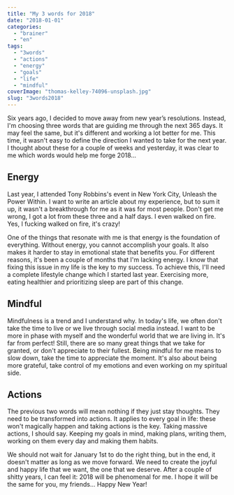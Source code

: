```yaml
---
title: "My 3 words for 2018"
date: "2018-01-01"
categories: 
  - "brainer"
  - "en"
tags: 
  - "3words"
  - "actions"
  - "energy"
  - "goals"
  - "life"
  - "mindful"
coverImage: "thomas-kelley-74096-unsplash.jpg"
slug: "3words2018"
---
```


Six years ago, I decided to move away from new year’s resolutions. Instead, I'm choosing three words that are guiding me through the next 365 days. It may feel the same, but it's different and working a lot better for me. This time, it wasn't easy to define the direction I wanted to take for the next year. I thought about these for a couple of weeks and yesterday, it was clear to me which words would help me forge 2018...

## Energy

Last year, I attended Tony Robbins's event in New York City, Unleash the Power Within. I want to write an article about my experience, but to sum it up, it wasn't a breakthrough for me as it was for most people. Don't get me wrong, I got a lot from these three and a half days. I even walked on fire. Yes, I fucking walked on fire, it's crazy!

One of the things that resonate with me is that energy is the foundation of everything. Without energy, you cannot accomplish your goals. It also makes it harder to stay in emotional state that benefits you. For different reasons, it's been a couple of months that I'm lacking energy. I know that fixing this issue in my life is the key to my success. To achieve this, I'll need a complete lifestyle change which I started last year. Exercising more, eating healthier and prioritizing sleep are part of this change.

## Mindful

Mindfulness is a trend and I understand why. In today's life, we often don't take the time to live or we live through social media instead. I want to be more in phase with myself and the wonderful world that we are living in. It's far from perfect! Still, there are so many great things that we take for granted, or don't appreciate to their fullest. Being mindful for me means to slow down, take the time to appreciate the moment. It's also about being more grateful, take control of my emotions and even working on my spiritual side.

## Actions

The previous two words will mean nothing if they just stay thoughts. They need to be transformed into actions. It applies to every goal in life: these won't magically happen and taking actions is the key. Taking massive actions, I should say. Keeping my goals in mind, making plans, writing them, working on them every day and making them habits.

We should not wait for January 1st to do the right thing, but in the end, it doesn't matter as long as we move forward. We need to create the joyful and happy life that we want, the one that we deserve. After a couple of shitty years, I can feel it: 2018 will be phenomenal for me. I hope it will be the same for you, my friends... Happy New Year!
